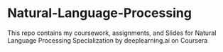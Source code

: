 # Natural-Language-Processing
This repo contains my coursework, assignments, and Slides for Natural Language Processing Specialization by deeplearning.ai on Coursera
